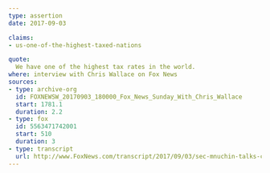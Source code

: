 ```yaml
---
type: assertion
date: 2017-09-03

claims:
- us-one-of-the-highest-taxed-nations

quote:
  We have one of the highest tax rates in the world.
where: interview with Chris Wallace on Fox News
sources:
- type: archive-org
  id: FOXNEWSW_20170903_180000_Fox_News_Sunday_With_Chris_Wallace
  start: 1781.1
  duration: 2.2
- type: fox
  id: 5563471742001
  start: 510
  duration: 3
- type: transcript
  url: http://www.FoxNews.com/transcript/2017/09/03/sec-mnuchin-talks-cutting-off-north-korea-economically.html
---
```

